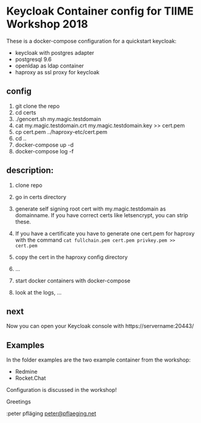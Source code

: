 # Keycloak Container config for TIIME Workshop 2018

These is a docker-compose configuration for a quickstart keycloak:

- keycloak with postgres adapter
- postgresql 9.6
- openldap as ldap container
- haproxy as ssl proxy for keycloak


## config

1. git clone the repo
2. cd certs
3. ./gencert.sh my.magic.testdomain
4. cat my.magic.testdomain.crt my.magic.testdomain.key >> cert.pem
5. cp cert.pem ../haproxy-etc/cert.pem
6. cd ..
7. docker-compose up -d
8. docker-compose log -f

## description:

1. clone repo
2. go in certs directory
3. generate self signing root cert with my.magic.testdomain as domainname.
    If you have correct certs like letsencrypt, you can strip these.

4. If you have a certificate you have to generate one cert.pem for haproxy with
    the command ```cat fullchain.pem cert.pem privkey.pem >> cert.pem```
5. copy the cert in the haproxy config directory
6. ...
7. start docker containers with docker-compose
8. look at the logs, ...

## next

Now you can open your Keycloak console with https://servername:20443/

## Examples

In the folder examples are the two example container from the workshop:

- Redmine
- Rocket.Chat

Configuration is discussed in the workshop!

Greetings

:peter pfläging <peter@pflaeging.net>
